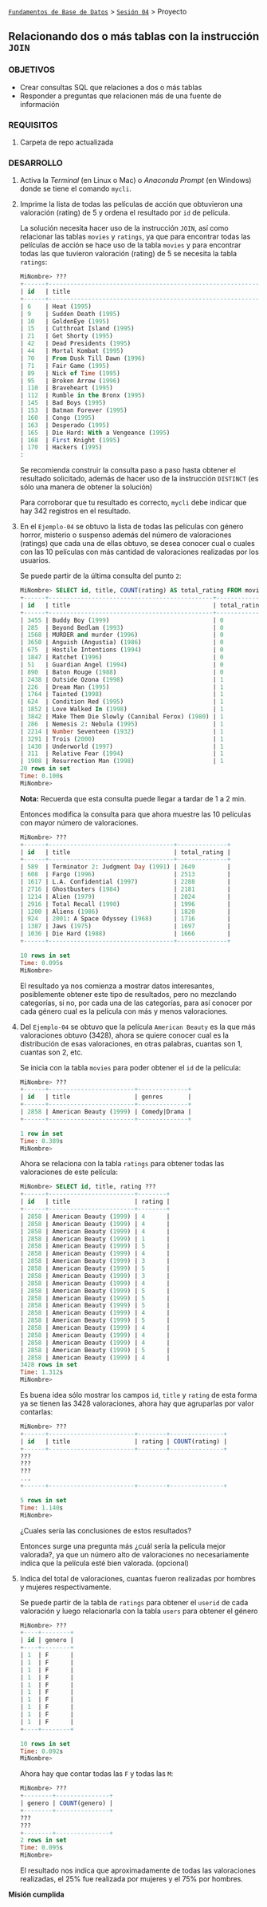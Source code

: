 [`Fundamentos de Base de Datos`](../../Readme.md) > [`Sesión 04`](../Readme.md) > Proyecto
## Relacionando dos o más tablas con la instrucción `JOIN`

### OBJETIVOS
- Crear consultas SQL que relaciones a dos o más tablas
- Responder a preguntas que relacionen más de una fuente de información

### REQUISITOS
1. Carpeta de repo actualizada

### DESARROLLO
1. Activa la _Terminal_ (en Linux o Mac) o _Anaconda Prompt_ (en Windows) donde se tiene el comando `mycli`.

1. Imprime la lista de todas las películas de acción que obtuvieron una valoración (rating) de 5 y ordena el resultado por `id` de película.

   La solución necesita hacer uso de la instrucción `JOIN`, así como relacionar las tablas `movies` y `ratings`, ya que para encontrar todas las películas de acción se hace uso de la tabla `movies` y para encontrar todas las que tuvieron valoración (rating) de 5 se necesita la tabla `ratings`:
   ```sql
   MiNombre> ???
   +------+---------------------------------------------------------------------+
   | id   | title                                                               |
   +------+---------------------------------------------------------------------+
   | 6    | Heat (1995)                                                         |
   | 9    | Sudden Death (1995)                                                 |
   | 10   | GoldenEye (1995)                                                    |
   | 15   | Cutthroat Island (1995)                                             |
   | 21   | Get Shorty (1995)                                                   |
   | 42   | Dead Presidents (1995)                                              |
   | 44   | Mortal Kombat (1995)                                                |
   | 70   | From Dusk Till Dawn (1996)                                          |
   | 71   | Fair Game (1995)                                                    |
   | 89   | Nick of Time (1995)                                                 |
   | 95   | Broken Arrow (1996)                                                 |
   | 110  | Braveheart (1995)                                                   |
   | 112  | Rumble in the Bronx (1995)                                          |
   | 145  | Bad Boys (1995)                                                     |
   | 153  | Batman Forever (1995)                                               |
   | 160  | Congo (1995)                                                        |
   | 163  | Desperado (1995)                                                    |
   | 165  | Die Hard: With a Vengeance (1995)                                   |
   | 168  | First Knight (1995)                                                 |
   | 170  | Hackers (1995)                                                      |
   :
   ```
   Se recomienda construir la consulta paso a paso hasta obtener el resultado solicitado, además de hacer uso de la instrucción `DISTINCT` (es sólo una manera de obtener la solución)

   Para corroborar que tu resultado es correcto, `mycli` debe indicar que hay 342 registros en el resultado.

1. En el `Ejemplo-04` se obtuvo la lista de todas las películas con género horror, misterio o suspenso además del número de valoraciones (ratings) que cada una de ellas obtuvo, se desea conocer cual o cuales con las 10 películas con más cantidad de valoraciones realizadas por los usuarios.

   Se puede partir de la última consulta del punto `2`:
   ```sql
   MiNombre> SELECT id, title, COUNT(rating) AS total_rating FROM movies LEFT JOIN ratings ON movies.id=movieid WHERE genres LIKE "%Horror%" OR genres LIKE "%Mystery%" OR genres LIKE "%Thriller%" GROUP BY movies.id ORDER BY total_rating LIMIT 20;
   +------+----------------------------------------------+--------------+
   | id   | title                                        | total_rating |
   +------+----------------------------------------------+--------------+
   | 3455 | Buddy Boy (1999)                             | 0            |
   | 285  | Beyond Bedlam (1993)                         | 0            |
   | 1568 | MURDER and murder (1996)                     | 0            |
   | 3650 | Anguish (Angustia) (1986)                    | 0            |
   | 675  | Hostile Intentions (1994)                    | 0            |
   | 1847 | Ratchet (1996)                               | 0            |
   | 51   | Guardian Angel (1994)                        | 0            |
   | 890  | Baton Rouge (1988)                           | 0            |
   | 2438 | Outside Ozona (1998)                         | 1            |
   | 226  | Dream Man (1995)                             | 1            |
   | 1764 | Tainted (1998)                               | 1            |
   | 624  | Condition Red (1995)                         | 1            |
   | 1852 | Love Walked In (1998)                        | 1            |
   | 3842 | Make Them Die Slowly (Cannibal Ferox) (1980) | 1            |
   | 286  | Nemesis 2: Nebula (1995)                     | 1            |
   | 2214 | Number Seventeen (1932)                      | 1            |
   | 3291 | Trois (2000)                                 | 1            |
   | 1430 | Underworld (1997)                            | 1            |
   | 311  | Relative Fear (1994)                         | 1            |
   | 1908 | Resurrection Man (1998)                      | 1            |
   20 rows in set
   Time: 0.100s
   MiNombre>  
   ```
   __Nota:__ Recuerda que esta consulta puede llegar a tardar de 1 a 2 min.

   Entonces modifica la consulta para que ahora muestre las 10 películas con mayor número de valoraciones.
   ```sql
   MiNombre> ???
   +------+-----------------------------------+--------------+
   | id   | title                             | total_rating |
   +------+-----------------------------------+--------------+
   | 589  | Terminator 2: Judgment Day (1991) | 2649         |
   | 608  | Fargo (1996)                      | 2513         |
   | 1617 | L.A. Confidential (1997)          | 2288         |
   | 2716 | Ghostbusters (1984)               | 2181         |
   | 1214 | Alien (1979)                      | 2024         |
   | 2916 | Total Recall (1990)               | 1996         |
   | 1200 | Aliens (1986)                     | 1820         |
   | 924  | 2001: A Space Odyssey (1968)      | 1716         |
   | 1387 | Jaws (1975)                       | 1697         |
   | 1036 | Die Hard (1988)                   | 1666         |
   +------+-----------------------------------+--------------+

   10 rows in set
   Time: 0.095s
   MiNombre>  
   ```
   El resultado ya nos comienza a mostrar datos interesantes, posiblemente obtener este tipo de resultados, pero no mezclando categorías, si no, por cada una de las categorías, para así conocer por cada género cual es la película con más y menos valoraciones.

1. Del `Ejemplo-04` se obtuvo que la película `American Beauty` es la que más valoraciones obtuvo (3428), ahora se quiere conocer cual es la distribución de esas valoraciones, en otras palabras, cuantas son 1, cuantas son 2, etc.

   Se inicia con la tabla `movies` para poder obtener el `id` de la película:
   ```sql
   MiNombre> ???
   +------+------------------------+--------------+
   | id   | title                  | genres       |
   +------+------------------------+--------------+
   | 2858 | American Beauty (1999) | Comedy|Drama |
   +------+------------------------+--------------+

   1 row in set
   Time: 0.389s
   MiNombre>     
   ```

   Ahora se relaciona con la tabla `ratings` para obtener todas las valoraciones de este película:
   ```sql
   MiNombre> SELECT id, title, rating ???
   +------+------------------------+--------+
   | id   | title                  | rating |
   +------+------------------------+--------+
   | 2858 | American Beauty (1999) | 4      |
   | 2858 | American Beauty (1999) | 4      |
   | 2858 | American Beauty (1999) | 4      |
   | 2858 | American Beauty (1999) | 1      |
   | 2858 | American Beauty (1999) | 5      |
   | 2858 | American Beauty (1999) | 4      |
   | 2858 | American Beauty (1999) | 3      |
   | 2858 | American Beauty (1999) | 5      |
   | 2858 | American Beauty (1999) | 3      |
   | 2858 | American Beauty (1999) | 4      |
   | 2858 | American Beauty (1999) | 5      |
   | 2858 | American Beauty (1999) | 5      |
   | 2858 | American Beauty (1999) | 5      |
   | 2858 | American Beauty (1999) | 4      |
   | 2858 | American Beauty (1999) | 5      |
   | 2858 | American Beauty (1999) | 4      |
   | 2858 | American Beauty (1999) | 4      |
   | 2858 | American Beauty (1999) | 4      |
   | 2858 | American Beauty (1999) | 5      |
   | 2858 | American Beauty (1999) | 4      |
   3428 rows in set
   Time: 1.312s
   MiNombre>  
   ```
   Es buena idea sólo mostrar los campos `id`, `title` y `rating` de esta forma ya se tienen las 3428 valoraciones, ahora hay que agruparlas por valor contarlas:
   ```sql
   MiNombre> ???
   +------+------------------------+--------+---------------+
   | id   | title                  | rating | COUNT(rating) |
   +------+------------------------+--------+---------------+
   ???
   ???
   ???
   ...
   +------+------------------------+--------+---------------+

   5 rows in set
   Time: 1.140s
   MiNombre>  
   ```
   ¿Cuales sería las conclusiones de estos resultados?

   Entonces surge una pregunta más ¿cuál sería la película mejor valorada?, ya que un número alto de valoraciones no necesariamente indica que la película esté bien valorada. (opcional)

1. Indica del total de valoraciones, cuantas fueron realizadas por hombres y mujeres respectivamente.

   Se puede partir de la tabla de `ratings` para obtener el `userid` de cada valoración y luego relacionarla con la tabla `users` para obtener el género
   ```sql
   MiNombre> ???
   +----+--------+
   | id | genero |
   +----+--------+
   | 1  | F      |
   | 1  | F      |
   | 1  | F      |
   | 1  | F      |
   | 1  | F      |
   | 1  | F      |
   | 1  | F      |
   | 1  | F      |
   | 1  | F      |
   | 1  | F      |
   +----+--------+

   10 rows in set
   Time: 0.092s
   MiNombre>  
   ```
   Ahora hay que contar todas las `F` y todas las `M`:
   ```sql
   MiNombre> ???
   +--------+---------------+
   | genero | COUNT(genero) |
   +--------+---------------+
   ???
   ???
   +--------+---------------+
   2 rows in set
   Time: 0.095s
   MiNombre>  
   ```
   El resultado nos indica que aproximadamente de todas las valoraciones realizadas, el 25% fue realizada por mujeres y el 75% por hombres.   

__Misión cumplida__
